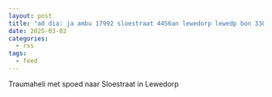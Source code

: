 ```yaml
---
layout: post
title: "a0 dia: ja ambu 17992 sloestraat 4456an lewedorp lewedp bon 33006"
date: 2025-03-02
categories: 
  - rss
tags: 
  - feed
---
```


Traumaheli met spoed naar Sloestraat in Lewedorp
